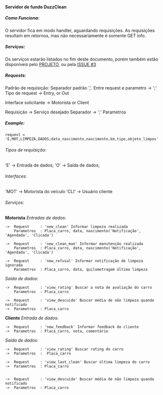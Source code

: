 #### Servidor de fundo DuzzClean

##### Como Funciona:
O servidor fica em modo handler, aguardando requisições. As requisições resultam em retornos, mas não necessariamente é somente GET info. 

##### Serviços:

Os serviços estarão listados no fim deste documento, porém também estão disponíveis pelo [PROJETO](https://github.com/duzzsys/duzz_clean/projects/1), ou pela [ISSUE #3](https://github.com/duzzsys/duzz_clean/issues/3)

##### Requests:

Padrão de requisição:
Separador padrão ','. Entre request e parametro → ';' 
Tipo de request → Entry, or Out

Interface solicitante → Motorista or Client

Requisição → Serviço desejado
Separador → ';'
Parametros

##### Example: 
````
request = 'E,MOT,LIMPEZA,DADOS;data_nascimento,nascimento,km,tipo,objeto_limpos'
````
###### Tipos de requisição:
'E' → Entrada de dados;
'O' → Saída de dados;

###### Interfaces:
'MOT' → Motorista do veículo
'CLI' → Usuário cliente

###### Serviços:
**Motorista**
_Entradas de dados:_
    
    ->  Request     : 'new_clean' Informar limpeza realizada 
        Parametros  : Placa_carro, data, nascimento('Notificação', 'Agendada', 'Clicada')

    ->  Request     : 'new_clean_man' Informar manutenção realizada
        Parametros  : Placa_carro, data, nascimento('Notificação', 'Agendada', 'Clicada')

    ->  Request     : 'new_refusal' Informar notificação de limpeza ignorada
        Parametros  : Placa_carro, data, quilometragem última limpeza
_Saída de dados:_

    ->  Request     : 'view_rating' Buscar a nota de avaliação do carro
        Parametros  : Placa_carro

    ->  Request     : 'view_descuido' Buscar média de não limpeza quando notificado
    ->  Parametros  : Placa_carro 

**Cliente**
_Entrada de dados:_

    ->  Request     : 'new_feedback' Informar feedback do cliente
    ->  Parametros  : Placa_carro, nota, comentário

_Saída de dados:_

    ->  Request     : 'view_rating' Buscar rating do carro
    ->  Parametros  :  Placa_carro

    ->  Request     : 'view_last_clean' Buscar última limpeza do carro
    ->  Parametros  : Placa_carro


    ->  Request     : 'view_descuido' Buscar média de não limpeza quando notificado
    ->  Parametros  : Placa_carro 